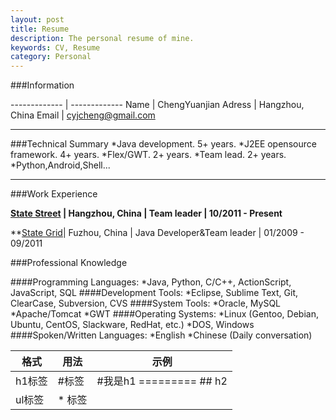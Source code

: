 ```yaml
---
layout: post
title: Resume
description: The personal resume of mine.
keywords: CV, Resume
category: Personal
---
```


###Information

------------- | -------------
Name | ChengYuanjian
Adress | Hangzhou, China
Email | cyjcheng@gmail.com
***

###Technical Summary
*Java development. 5+ years.
*J2EE opensource framework. 4+ years.
*Flex/GWT. 2+ years.
*Team lead. 2+ years.
*Python,Android,Shell...
***

###Work Experience

**[State Street](http://www.statestreet.com) | Hangzhou, China | Team leader | 10/2011 - Present**

**[State Grid](http://www.sgcc.com.cn/)| Fuzhou, China | Java Developer&Team leader | 01/2009 - 09/2011

###Professional Knowledge

####Programming Languages:
*Java, Python, C/C++, ActionScript, JavaScript, SQL
####Development Tools:
*Eclipse, Sublime Text, Git, ClearCase, Subversion, CVS
####System Tools:
*Oracle, MySQL
*Apache/Tomcat
*GWT
####Operating Systems:
*Linux (Gentoo, Debian, Ubuntu, CentOS, Slackware, RedHat, etc.)
*DOS, Windows
####Spoken/Written Languages:
*English
*Chinese (Daily conversation)

<table>
  <tbody>
    <tr>
      <th>格式</th>
      <th>用法</th>
      <th>示例</th>
    </tr>
  </tbody>
  <tbody>
    <tr>
      <td>h1标签</hd>
      <td>    #标签</td>
      <td>#我是h1
          =========
          ## h2
      </td>
    </tr>
    <tr>
      <td>ul标签</hd>
      <td>    * 标签</td>
      <td>  </td>
    </tr>
  </tbody>
</table>
